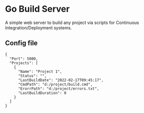 # Go Build Server

A simple web server to build any project via scripts for Continuous Integration/Deployment systems.

## Config file

 ```
 {
   "Port": 5000,
   "Projects": [
     {
       "Name": "Project 1",
       "Status": "",
       "LastBuildDate": "2022-02-17T09:45:17",
       "CmdPath": "d:/project/build.cmd",
       "ErorrPath": "d:/project/errors.txt",
       "LastBuildDuration": 0
     }
   ]
 }
 ```



